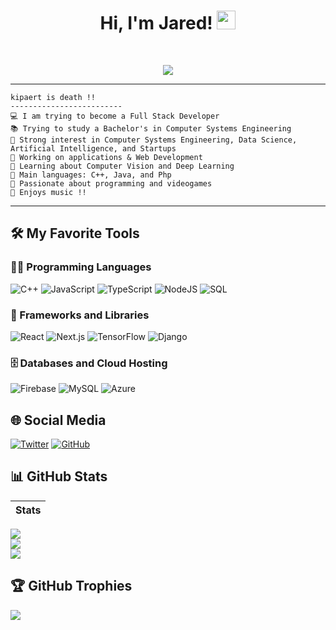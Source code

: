 <h1 align="center">
Hi, I'm Jared! <img src="https://media.giphy.com/media/hvRJCLFzcasrR4ia7z/giphy.gif" width="30">
</h1>
<br/>

<!-- Typing SVG -->
<p align="center">
  <a href="https://github.com/DenverCoder1/readme-typing-svg">
    <img src="https://readme-typing-svg.herokuapp.com?lines=Computer+Science+Student;Full+Stack+Web+Developer;Entrepreneur;AI%20|%20ML%20Enthusiast;Always%20learning%20new%20things&center=true&width=380&height=45">
  </a>
</p>
<hr>

```
kipaert is death !!
-------------------------
💻 I am trying to become a Full Stack Developer
📚 Trying to study a Bachelor's in Computer Systems Engineering
📝 Strong interest in Computer Systems Engineering, Data Science, Artificial Intelligence, and Startups
🔭 Working on applications & Web Development
🌱 Learning about Computer Vision and Deep Learning
🌟 Main languages: C++, Java, and Php
🚀 Passionate about programming and videogames
🎵 Enjoys music !!
```
<hr>

## 🛠️ My Favorite Tools

### 👨‍💻 Programming Languages
<p>
    <img alt="C++" src="https://img.shields.io/badge/C++-%2300599C.svg?logo=c%2B%2B&logoColor=white">
    <img alt="JavaScript" src="https://img.shields.io/badge/JavaScript-%23F7DF1E.svg?logo=javascript&logoColor=black">
    <img alt="TypeScript" src="https://img.shields.io/badge/TypeScript-%23007ACC.svg?logo=typescript&logoColor=white">
    <img alt="NodeJS" src="https://img.shields.io/badge/Node.js-%2343853D.svg?logo=node.js&logoColor=white">
    <img alt="SQL" src="https://img.shields.io/badge/SQL-%23025E8C.svg?logo=mysql&logoColor=white">
</p>

### 🧰 Frameworks and Libraries
<p>
    <img alt="React" src="https://img.shields.io/badge/React-20232A?style=for-the-badge&logo=react&logoColor=61DAFB">
    <img alt="Next.js" src="https://img.shields.io/badge/Next.js-000000?style=for-the-badge&logo=next.js&logoColor=white">
    <img alt="TensorFlow" src="https://img.shields.io/badge/TensorFlow-%23FF6F00.svg?logo=TensorFlow&logoColor=white">
    <img alt="Django" src="https://img.shields.io/badge/Django-092E20?style=for-the-badge&logo=django&logoColor=white">
</p>

### 🗄️ Databases and Cloud Hosting
<p>
    <img alt="Firebase" src="https://img.shields.io/badge/Firebase-%23316192.svg?logo=firebase&logoColor=white">
    <img alt="MySQL" src="https://img.shields.io/badge/MySQL-00000F?style=for-the-badge&logo=mysql&logoColor=white">
    <img alt="Azure" src="https://img.shields.io/badge/Azure-0089D6?style=for-the-badge&logo=microsoft-azure&logoColor=white">
</p>

## 🌐 Social Media
<p>
    <a href="https://x.com/Yokuu_fr"><img alt="Twitter" src="https://img.shields.io/badge/X-black.svg?logo=X&logoColor=white"></a>
    <a href="https://github.com/Yokuuis"><img alt="GitHub" src="https://img.shields.io/badge/GitHub-%23121011.svg?logo=github&logoColor=white"></a>
</p>

## 📊 GitHub Stats
| Stats |
|:------:|
![](https://github-readme-stats.vercel.app/api?username=Yokuuis&theme=midnight-purple&hide_border=false&include_all_commits=true&count_private=true)<br/>
![](https://github-readme-streak-stats.herokuapp.com/?user=Yokuuis&theme=midnight-purple&hide_border=false)<br/>
![](https://github-readme-stats.vercel.app/api/top-langs/?username=Yokuuis&langs_count=8&theme=algolia&layout=compact)<br/>

## 🏆 GitHub Trophies
![](https://github-profile-trophy.vercel.app/?username=Yokuuis&theme=discord&no-frame=false&no-bg=false&margin-w=4)


